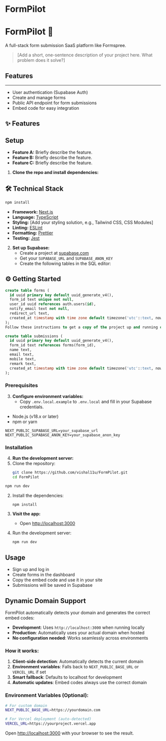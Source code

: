 # FormPilot

# FormPilot 🚀

A full-stack form submission SaaS platform like Formspree.

> [Add a short, one-sentence description of your project here. What problem does it solve?]

## Features

---

- User authentication (Supabase Auth)
- Create and manage forms
- Public API endpoint for form submissions
- Embed code for easy integration

## ✨ Features

## Setup

- **Feature A:** Briefly describe the feature.
- **Feature B:** Briefly describe the feature.
- **Feature C:** Briefly describe the feature.

1. **Clone the repo and install dependencies:**

## 🛠️ Technical Stack

```bash
npm install
```

- **Framework:** [Next.js](https://nextjs.org/)
- **Language:** [TypeScript](https://www.typescriptlang.org/)
- **Styling:** [Add your styling solution, e.g., Tailwind CSS, CSS Modules]
- **Linting:** [ESLint](https://eslint.org/)
- **Formatting:** [Prettier](https://prettier.io/)
- **Testing:** [Jest](https://jestjs.io/)

2. **Set up Supabase:**
   - Create a project at [supabase.com](https://supabase.com/)
   - Get your `SUPABASE_URL` and `SUPABASE_ANON_KEY`
   - Create the following tables in the SQL editor:

## ⚙️ Getting Started

```sql
create table forms (
  id uuid primary key default uuid_generate_v4(),
  form_id text unique not null,
  user_id uuid references auth.users(id),
  notify_email text not null,
  redirect_url text,
  created_at timestamp with time zone default timezone('utc'::text, now())
);
Follow these instructions to get a copy of the project up and running on your local machine for development and testing purposes.

create table submissions (
  id uuid primary key default uuid_generate_v4(),
  form_id text references forms(form_id),
  name text,
  email text,
  mobile text,
  remark text,
  created_at timestamp with time zone default timezone('utc'::text, now())
);
```

### Prerequisites

3. **Configure environment variables:**
   - Copy `.env.local.example` to `.env.local` and fill in your Supabase credentials.

- Node.js (v18.x or later)
- npm or yarn

```
NEXT_PUBLIC_SUPABASE_URL=your_supabase_url
NEXT_PUBLIC_SUPABASE_ANON_KEY=your_supabase_anon_key
```

### Installation

4. **Run the development server:**
1. Clone the repository:
   ```sh
   git clone https://github.com/vishal11u/FormPilot.git
   cd FormPilot
   ```

```bash
npm run dev
```

2.  Install the dependencies:

    ```sh
    npm install
    ```

3.  **Visit the app:**
    - Open [http://localhost:3000](http://localhost:3000)
4.  Run the development server:
    ```sh
    npm run dev
    ```

## Usage

- Sign up and log in
- Create forms in the dashboard
- Copy the embed code and use it in your site
- Submissions will be saved in Supabase

## Dynamic Domain Support

FormPilot automatically detects your domain and generates the correct embed codes:

- **Development**: Uses `http://localhost:3000` when running locally
- **Production**: Automatically uses your actual domain when hosted
- **No configuration needed**: Works seamlessly across environments

### How it works:

1. **Client-side detection**: Automatically detects the current domain
2. **Environment variables**: Falls back to `NEXT_PUBLIC_BASE_URL` or `VERCEL_URL` if set
3. **Smart fallback**: Defaults to localhost for development
4. **Automatic updates**: Embed codes always use the correct domain

### Environment Variables (Optional):

```bash
# For custom domain
NEXT_PUBLIC_BASE_URL=https://yourdomain.com

# For Vercel deployment (auto-detected)
VERCEL_URL=https://yourproject.vercel.app
```

Open [http://localhost:3000](http://localhost:3000) with your browser to see the result.
